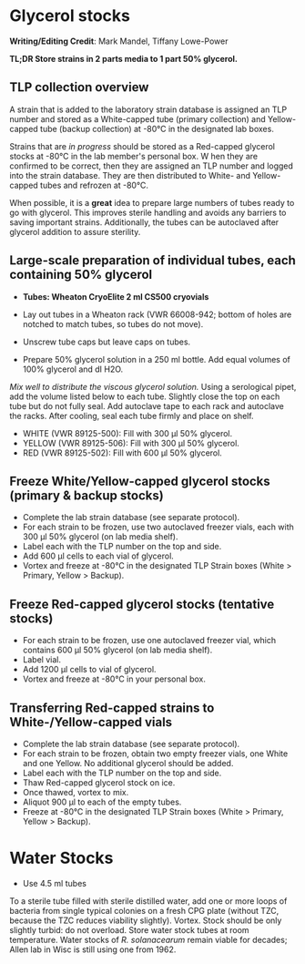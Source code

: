 # Glycerol stocks

**Writing/Editing Credit**: Mark Mandel, Tiffany Lowe-Power

**TL;DR Store strains in 2 parts media to 1 part 50% glycerol.**

## TLP collection overview

A strain that is added to the laboratory strain database is assigned an TLP number and stored as a White-capped tube (primary collection) and Yellow-capped tube (backup collection) at -80°C in the designated lab boxes.

Strains that are *in progress* should be stored as a Red-capped glycerol stocks at -80°C in the lab member's personal box. W
hen they are confirmed to be correct, then they are assigned an TLP number and logged into the strain database. 
They are then distributed to White- and Yellow-capped tubes and refrozen at -80°C.

When possible, it is a **great** idea to prepare large numbers of tubes ready to go with glycerol. 
This improves sterile handling and avoids any barriers to saving important strains. 
Additionally, the tubes can be autoclaved after glycerol addition to assure sterility.

## Large-scale preparation of individual tubes, each containing 50% glycerol

- **Tubes: Wheaton CryoElite 2 ml CS500 cryovials**

- Lay out tubes in a Wheaton rack (VWR 66008-942; bottom of holes are notched to match tubes, so tubes do not move).
- Unscrew tube caps but leave caps on tubes.
- Prepare 50% glycerol solution in a 250 ml bottle. 
Add equal volumes of 100% glycerol and dI H2O.

*Mix well to distribute the viscous glycerol solution.* 
Using a serological pipet, add the volume listed below to each tube. 
Slightly close the top on each tube but do not fully seal. 
Add autoclave tape to each rack and autoclave the racks. 
After cooling, seal each tube firmly and place on shelf.

- WHITE (VWR 89125-500): Fill with 300 μl 50% glycerol.
- YELLOW (VWR 89125-506): Fill with 300 μl 50% glycerol.
- RED (VWR 89125-502): Fill with 600 μl 50% glycerol.

## Freeze White/Yellow-capped glycerol stocks (primary & backup stocks)

- Complete the lab strain database (see separate protocol).
- For each strain to be frozen, use two autoclaved freezer vials, each with 300 µl 50% glycerol (on lab media shelf).
- Label each with the TLP number on the top and side.
- Add 600 µl cells to each vial of glycerol.
- Vortex and freeze at -80°C in the designated TLP Strain boxes (White > Primary, Yellow > Backup).

## Freeze Red-capped glycerol stocks (tentative stocks)

- For each strain to be frozen, use one autoclaved freezer vial, which contains 600 µl 50% glycerol (on lab media shelf).
- Label vial.
- Add 1200 µl cells to vial of glycerol.
- Vortex and freeze at -80°C in your personal box.

## Transferring Red-capped strains to White-/Yellow-capped vials

- Complete the lab strain database (see separate protocol).
- For each strain to be frozen, obtain two empty freezer vials, one White and one Yellow. 
No additional glycerol should be added.
- Label each with the TLP number on the top and side.
- Thaw Red-capped glycerol stock on ice.
- Once thawed, vortex to mix.
- Aliquot 900 µl to each of the empty tubes.
- Freeze at -80°C in the designated TLP Strain boxes (White > Primary, Yellow > Backup).

# Water Stocks
 
 * Use 4.5 ml tubes
 
 To a sterile tube filled with sterile distilled water, add one or more loops of bacteria from single typical colonies on a fresh CPG plate (without TZC, because the TZC reduces viability slightly). 
 Vortex. 
 Stock should be only slightly turbid: do not overload. 
 Store water stock tubes at room temperature. 
 Water stocks of *R. solanacearum* remain viable for decades; Allen lab in Wisc is still using one from 1962.